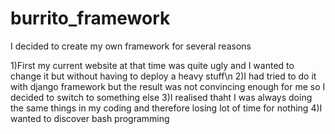 # burrito_framework

I decided to create my own framework for several reasons

1)First my current website at that time was quite ugly and I wanted to change it but without having to deploy a heavy stuff\n
2)I had tried to do it with django framework but the result was not convincing enough for me so I decided to switch to something else
3)I realised thaht I was always doing the same things in my coding and therefore losing lot of time for nothing
4)I wanted to discover bash programming
